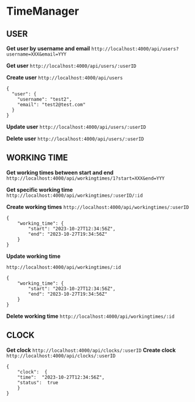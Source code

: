 # TimeManager

## USER
**Get user by username and email**
```http://localhost:4000/api/users?username=XXX&email=YYY```

**Get user**
 ```http://localhost:4000/api/users/:userID```
 
**Create user**
```http://localhost:4000/api/users```
```
{
  "user": {
    "username": "test2",
    "email": "test2@test.com"
  }
}
```
**Update user**
```http://localhost:4000/api/users/:userID```

**Delete user**
```http://localhost:4000/api/users/:userID```
## WORKING TIME
**Get working times between start and end**
```http://localhost:4000/api/workingtimes/1?start=XXX&end=YYY```

**Get specific working time**
```http://localhost:4000/api/workingtimes/:userID/:id```

**Create working times**
```http://localhost:4000/api/workingtimes/:userID```
```
{
    "working_time": {
        "start": "2023-10-27T12:34:56Z",
        "end": "2023-10-27T19:34:56Z"
    }
}
```
**Update working time**

```http://localhost:4000/api/workingtimes/:id```
```
{
    "working_time": {
        "start": "2023-10-27T12:34:56Z",
        "end": "2023-10-27T19:34:56Z"
    }
}
```
**Delete working time**
```http://localhost:4000/api/workingtimes/:id```
## CLOCK
**Get clock**
```http://localhost:4000/api/clocks/:userID```
**Create clock**
```http://localhost:4000/api/clocks/:userID```
```
{
	"clock":  {
	"time":  "2023-10-27T12:34:56Z",
	"status":  true
	}
}
```
